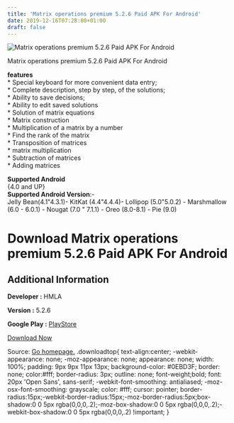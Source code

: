 ```yaml
---
title: 'Matrix operations premium 5.2.6 Paid APK For Android'
date: 2019-12-16T07:28:00+01:00
draft: false
---
```


![Matrix operations premium 5.2.6 Paid APK For Android](https://i1.wp.com/apkhome.net/wp-content/uploads/2019/11/Matrix-operations-premium-5.2.6-Paid.png "Matrix operations premium 5.2.6 Paid APK For Android")

  

Matrix operations premium 5.2.6 Paid APK For Android

**features**  
\* Special keyboard for more convenient data entry;  
\* Complete description, step by step, of the solutions;  
\* Ability to save decisions;  
\* Ability to edit saved solutions  
\* Solution of matrix equations  
\* Matrix construction  
\* Multiplication of a matrix by a number  
\* Find the rank of the matrix  
\* Transposition of matrices  
\* matrix multiplication  
\* Subtraction of matrices  
\* Adding matrices

**Supported Android**  
{4.0 and UP}  
**Supported Android Version**:-  
Jelly Bean(4.1"4.3.1)- KitKat (4.4"4.4.4)- Lollipop (5.0"5.0.2) - Marshmallow (6.0 - 6.0.1) - Nougat (7.0 " 7.1.1) - Oreo (8.0-8.1) - Pie (9.0)

Download Matrix operations premium 5.2.6 Paid APK For Android
=============================================================

Additional Information
----------------------

**Developer :** HMLA

**Version :** 5.2.6

**Google Play :** [PlayStore](https://play.google.com/store/apps/details?id=com.highermathematics.linearalgebra.premium&hl=en)

  

[Download Now](https://store4app.co/post/matrix-operations-premium-5-2-6-paid-apk-for-android_1574603322)

  
Source: [Go homepage.](https://store4app.co/post/matrix-operations-premium-5-2-6-paid-apk-for-android_1574603322) .downloadtop{ text-align:center; -webkit-appearance: none; -moz-appearance: none; appearance: none; width: 100%; padding: 9px 9px 11px 13px; background-color: #0EBD3F; border: none; color:#fff; border-radius: 3px; outline: none; font-weight;bold; font: 20px 'Open Sans', sans-serif; -webkit-font-smoothing: antialiased; -moz-osx-font-smoothing: grayscale; color: #fff; cursor: pointer; border-radius:15px;-webkit-border-radius:15px;-moz-border-radius:5px;box-shadow:0 0 5px rgba(0,0,0,.2);-moz-box-shadow:0 0 5px rgba(0,0,0,.2);-webkit-box-shadow:0 0 5px rgba(0,0,0,.2) !important; }